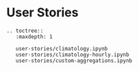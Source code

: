 # User Stories

```{eval-rst}
.. toctree::
   :maxdepth: 1

   user-stories/climatology.ipynb
   user-stories/climatology-hourly.ipynb
   user-stories/custom-aggregations.ipynb
```
